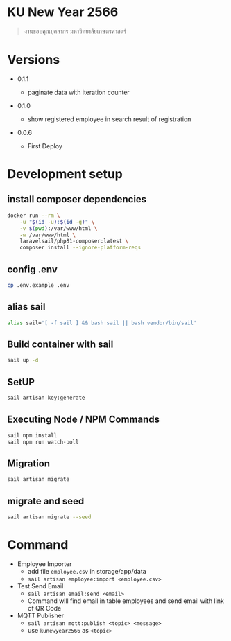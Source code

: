 # KU New Year 2566
> งานขอบคุณบุคลากร มหาวิทยาลัยเกษตรศาสตร์

# Versions
* 0.1.1
  * paginate data with iteration counter

* 0.1.0
  * show registered employee in search result of registration

* 0.0.6
  * First Deploy

# Development setup

## install composer dependencies
``` bash
docker run --rm \
    -u "$(id -u):$(id -g)" \
    -v $(pwd):/var/www/html \
    -w /var/www/html \
    laravelsail/php81-composer:latest \
    composer install --ignore-platform-reqs
```

## config .env
```bash
cp .env.example .env
```

## alias sail
```bash
alias sail='[ -f sail ] && bash sail || bash vendor/bin/sail' 
```

## Build container with sail
```bash
sail up -d
```

## SetUP
```bash
sail artisan key:generate
```

## Executing Node / NPM Commands
```bash
sail npm install
sail npm run watch-poll
```

## Migration
```bash
sail artisan migrate
```
## migrate and seed
```bash
sail artisan migrate --seed
```

# Command

* Employee Importer
  * add file `employee.csv` in storage/app/data
  * `sail artisan employee:import <employee.csv>`
* Test Send Email
  * `sail artisan email:send <email>`
  * Command will find email in table employees and send email with link of QR Code
* MQTT Publisher
  * `sail artisan mqtt:publish <topic> <message>`
  * use `kunewyear2566` as `<topic>`
